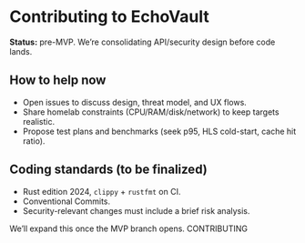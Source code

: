 # Contributing to EchoVault

**Status:** pre-MVP. We’re consolidating API/security design before code lands.

## How to help now
- Open issues to discuss design, threat model, and UX flows.
- Share homelab constraints (CPU/RAM/disk/network) to keep targets realistic.
- Propose test plans and benchmarks (seek p95, HLS cold-start, cache hit ratio).

## Coding standards (to be finalized)
- Rust edition 2024, `clippy` + `rustfmt` on CI.
- Conventional Commits.
- Security-relevant changes must include a brief risk analysis.

We’ll expand this once the MVP branch opens.
CONTRIBUTING
